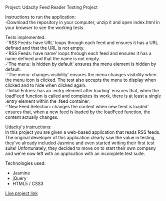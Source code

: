 Project: Udacity Feed Reader Testing Project  

Instructions to run the application:  
-Download the repository in your computer, unzip it and open index.html in your browser to see the working tests.  


Tests implemented:  
-'RSS Feeds: have URL' loops through each feed and ensures it has a URL defined and that the URL is not empty.  
-'RSS Feeds: have name' loops through each feed and ensures it has a name defined and that the name is not empty.  
-'The menu: is hidden by default' ensures the menu element is hidden by default.  
-'The menu: changes visibility' ensures the menu changes visibility when the menu icon is clicked. The test also accepts the menu to display when clicked and to hide when clicked again.  
-'Initial Entries: has an .entry element after loading' ensures that, when the loadFeed function is called and completes its work, there is at least a single .entry element within the .feed container.  
-'New Feed Selection: changes the content when new feed is loaded' ensures that, when a new feed is loaded by the loadFeed function, the content actually changes.  


Udacity's instructions:  
In this project you are given a web-based application that reads RSS feeds. The original developer of this application clearly saw the value in testing, they've already included Jasmine and even started writing their first test suite! Unfortunately, they decided to move on to start their own company and we're now left with an application with an incomplete test suite.   


Technologies used:  
- Jasmine
- jQuery
- HTML5 / CSS3  

[Live project link](https://chandana-k.github.io/fend-feedreader-testing-master/)